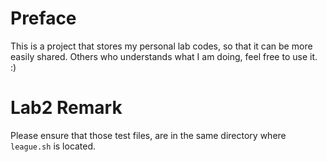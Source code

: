 # Preface
This is a project that stores my personal lab codes, so that it can be more easily shared. Others who understands what I am doing, feel free to use it. :)

# Lab2 Remark
Please ensure that those test files, are in the same directory where `league.sh` is located.
